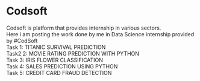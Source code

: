 # Codsoft<br>
Codsoft is platform that provides internship in various sectors.
<br>Here i am posting the work done by me in Data Science internship provided by #CodSoft
<br>Task 1: TITANIC SURVIVAL PREDICTION
<br>Task2 2: MOVIE RATING PREDICTION WITH PYTHON
<br>Task 3: IRIS FLOWER CLASSIFICATION
<br>Task 4: SALES PREDICTION USING PYTHON
<br>Task 5: CREDIT CARD FRAUD DETECTION

